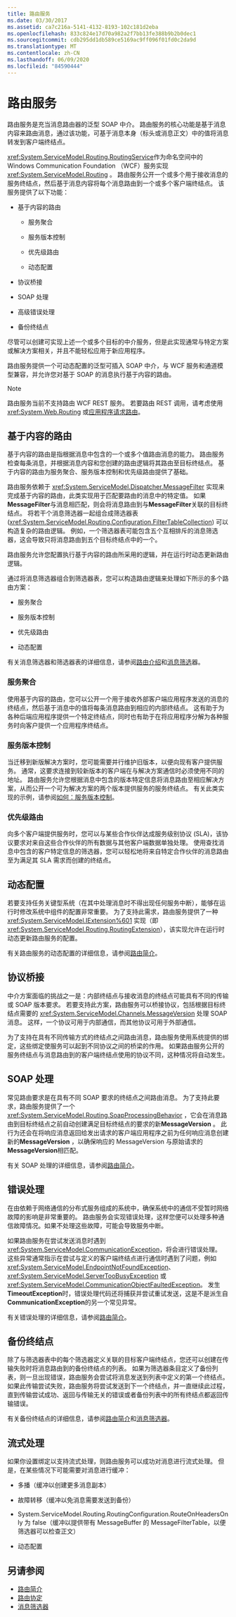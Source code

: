 ```yaml
---
title: 路由服务
ms.date: 03/30/2017
ms.assetid: ca7c216a-5141-4132-8193-102c181d2eba
ms.openlocfilehash: 833c824e17d70a982a2f7bb13fe388b9b2b0dec1
ms.sourcegitcommit: cdb295dd1db589ce5169ac9ff096f01fd0c2da9d
ms.translationtype: MT
ms.contentlocale: zh-CN
ms.lasthandoff: 06/09/2020
ms.locfileid: "84590444"
---
```

# <a name="routing-service"></a>路由服务

路由服务是充当消息路由器的泛型 SOAP 中介。 路由服务的核心功能是基于消息内容来路由消息，通过该功能，可基于消息本身（标头或消息正文）中的值将消息转发到客户端终结点。

<xref:System.ServiceModel.Routing.RoutingService>作为命名空间中的 Windows Communication Foundation （WCF）服务实现 <xref:System.ServiceModel.Routing> 。 路由服务公开一个或多个用于接收消息的服务终结点，然后基于消息内容将每个消息路由到一个或多个客户端终结点。 该服务提供了以下功能：

- 基于内容的路由

  - 服务聚合

  - 服务版本控制

  - 优先级路由

  - 动态配置

- 协议桥接

- SOAP 处理

- 高级错误处理

- 备份终结点

尽管可以创建可实现上述一个或多个目标的中介服务，但是此实现通常与特定方案或解决方案相关，并且不能轻松应用于新应用程序。

路由服务提供一个可动态配置的泛型可插入 SOAP 中介，与 WCF 服务和通道模型兼容，并允许您对基于 SOAP 的消息执行基于内容的路由。

> [!NOTE]
> 路由服务当前不支持路由 WCF REST 服务。  若要路由 REST 调用，请考虑使用 <xref:System.Web.Routing> 或[应用程序请求路由](https://go.microsoft.com/fwlink/?LinkId=164589)。

## <a name="content-based-routing"></a>基于内容的路由

基于内容的路由是指根据消息中包含的一个或多个值路由消息的能力。 路由服务检查每条消息，并根据消息内容和您创建的路由逻辑将其路由至目标终结点。 基于内容的路由为服务聚合、服务版本控制和优先级路由提供了基础。

路由服务依赖于 <xref:System.ServiceModel.Dispatcher.MessageFilter> 实现来完成基于内容的路由，此类实现用于匹配要路由的消息中的特定值。 如果**MessageFilter**与消息相匹配，则会将消息路由到与**MessageFilter**关联的目标终结点。  将若干个消息筛选器一起组合成筛选器表 (<xref:System.ServiceModel.Routing.Configuration.FilterTableCollection>) 可以构造复杂的路由逻辑。 例如，一个筛选器表可能包含五个互相排斥的消息筛选器，这会导致只将消息路由到五个目标终结点中的一个。

路由服务允许您配置执行基于内容的路由所采用的逻辑，并在运行时动态更新路由逻辑。

通过将消息筛选器组合到筛选器表，您可以构造路由逻辑来处理如下所示的多个路由方案：

- 服务聚合

- 服务版本控制

- 优先级路由

- 动态配置

有关消息筛选器和筛选器表的详细信息，请参阅[路由介绍](routing-introduction.md)和[消息筛选](message-filters.md)器。

### <a name="service-aggregation"></a>服务聚合

使用基于内容的路由，您可以公开一个用于接收外部客户端应用程序发送的消息的终结点，然后基于消息中的值将每条消息路由到相应的内部终结点。 这有助于为各种后端应用程序提供一个特定终结点，同时也有助于在将应用程序分解为各种服务时向客户提供一个应用程序终结点。

### <a name="service-versioning"></a>服务版本控制

当迁移到新版解决方案时，您可能需要并行维护旧版本，以便向现有客户提供服务。 通常，这要求连接到较新版本的客户端在与解决方案通信时必须使用不同的地址。 路由服务允许您根据消息中包含的版本特定信息将消息路由至相应解决方案，从而公开一个可为解决方案的两个版本提供服务的服务终结点。 有关此类实现的示例，请参阅[如何：服务版本控制](how-to-service-versioning.md)。

### <a name="priority-routing"></a>优先级路由

向多个客户端提供服务时，您可以与某些合作伙伴达成服务级别协议 (SLA)，该协议要求对来自这些合作伙伴的所有数据与其他客户端数据单独处理。 使用查找消息中包含的客户特定信息的筛选器，您可以轻松地将来自特定合作伙伴的消息路由至为满足其 SLA 需求而创建的终结点。

## <a name="dynamic-configuration"></a>动态配置

若要支持任务关键型系统（在其中处理消息时不得出现任何服务中断），能够在运行时修改系统中组件的配置非常重要。 为了支持此需求，路由服务提供了一种 <xref:System.ServiceModel.IExtension%601> 实现（即 <xref:System.ServiceModel.Routing.RoutingExtension>），该实现允许在运行时动态更新路由服务的配置。

有关路由服务的动态配置的详细信息，请参阅[路由简介](routing-introduction.md)。

## <a name="protocol-bridging"></a>协议桥接

中介方案面临的挑战之一是：内部终结点与接收消息的终结点可能具有不同的传输或 SOAP 版本要求。 若要支持此方案，路由服务可以桥接协议，包括根据目标终结点需要的 <xref:System.ServiceModel.Channels.MessageVersion> 处理 SOAP 消息。 这样，一个协议可用于内部通信，而其他协议可用于外部通信。

为了支持在具有不同传输方式的终结点之间路由消息，路由服务使用系统提供的绑定，这些绑定使服务可以起到不同协议之间的桥梁的作用。 如果路由服务公开的服务终结点与消息路由到的客户端终结点使用的协议不同，这种情况将自动发生。

## <a name="soap-processing"></a>SOAP 处理

常见路由要求是在具有不同 SOAP 要求的终结点之间路由消息。 为了支持此要求，路由服务提供了一个 <xref:System.ServiceModel.Routing.SoapProcessingBehavior> ，它会在消息路由到目标终结点之前自动创建满足目标终结点的要求的新**MessageVersion** 。 此行为还会在将响应消息返回给发出请求的客户端应用程序之前为任何响应消息创建新的**MessageVersion** ，以确保响应的 MessageVersion 与原始请求的**MessageVersion**相匹配。

有关 SOAP 处理的详细信息，请参阅[路由简介](routing-introduction.md)。

## <a name="error-handling"></a>错误处理

在由依赖于网络通信的分布式服务组成的系统中，确保系统中的通信不受暂时网络故障的影响是非常重要的。  路由服务会实现错误处理，这样您便可以处理多种通信故障情况。如果不处理这些故障，可能会导致服务中断。

如果路由服务在尝试发送消息时遇到 <xref:System.ServiceModel.CommunicationException>，将会进行错误处理。  这些异常通常指示在尝试与定义的客户端终结点进行通信时遇到了问题，例如 <xref:System.ServiceModel.EndpointNotFoundException>、<xref:System.ServiceModel.ServerTooBusyException> 或 <xref:System.ServiceModel.CommunicationObjectFaultedException>。  发生**TimeoutException**时，错误处理代码还将捕获并尝试重试发送，这是不是派生自**CommunicationException**的另一个常见异常。

有关错误处理的详细信息，请参阅[路由简介](routing-introduction.md)。

## <a name="backup-endpoints"></a>备份终结点

除了与筛选器表中的每个筛选器定义关联的目标客户端终结点，您还可以创建在传输失败时将消息路由到的备份终结点的列表。 如果为筛选器条目定义了备份列表，则一旦出现错误，路由服务会尝试将消息发送到列表中定义的第一个终结点。 如果此传输尝试失败，路由服务将尝试发送到下一个终结点，并一直继续此过程，直到传输尝试成功、返回与传输无关的错误或者备份列表中的所有终结点都返回传输错误。

有关备份终结点的详细信息，请参阅[路由简介](routing-introduction.md)和[消息筛选器](message-filters.md)。

## <a name="streaming"></a>流式处理

如果你设置绑定以支持流式处理，则路由服务可以成功对消息进行流式处理。  但是，在某些情况下可能需要对消息进行缓冲：

- 多播（缓冲以创建更多消息副本）

- 故障转移（缓冲以免消息需要发送到备份）

- System.ServiceModel.Routing.RoutingConfiguration.RouteOnHeadersOnly 为 false（缓冲以提供带有 MessageBuffer 的 MessageFilterTable，以便筛选器可以检查正文）

- 动态配置

## <a name="see-also"></a>另请参阅

- [路由简介](routing-introduction.md)
- [路由协定](routing-contracts.md)
- [消息筛选器](message-filters.md)
